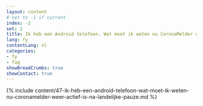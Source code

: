 ```yaml
---
layout: content
# set to -1 if current
index: -2
set: 2
title: Ik heb een Android telefoon. Wat moet ik weten nu CoronaMelder weer actief is na een landelijke pauze?
lang: fy
contentLang: nl
categories:
- fy
- faq
showBreadCrumbs: true
showContact: true
---
```

{% include content/47-ik-heb-een-android-telefoon-wat-moet-ik-weten-nu-coronamelder-weer-actief-is-na-landelijke-pauze.md %}
